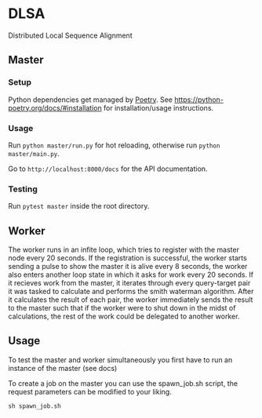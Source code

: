 # DLSA

Distributed Local Sequence Alignment

## Master

### Setup

Python dependencies get managed by [Poetry](https://python-poetry.org/).
See https://python-poetry.org/docs/#installation for installation/usage instructions.

### Usage

Run `python master/run.py` for hot reloading, otherwise run `python master/main.py`.

Go to `http://localhost:8000/docs` for the API documentation.

### Testing

Run `pytest master` inside the root directory.

## Worker

The worker runs in an infite loop, which tries to register with the master node every 20 seconds. If the registration is successful, the worker starts sending a pulse to show the master it is alive every 8 seconds, the worker also enters another loop state in which it asks for work every 20 seconds. If it recieves work from the master, it iterates through every query-target pair it was tasked to calculate and performs the smith waterman algorithm. After it calculates the result of each pair, the worker immediately sends the result to the master such that if the worker were to shut down in the midst of calculations, the rest of the work could be delegated to another worker.

## Usage

To test the master and worker simultaneously you first have to run an instance of the master (see docs)

To create a job on the master you can use the spawn_job.sh script, the request parameters can be modified to your liking.

`sh spawn_job.sh`

